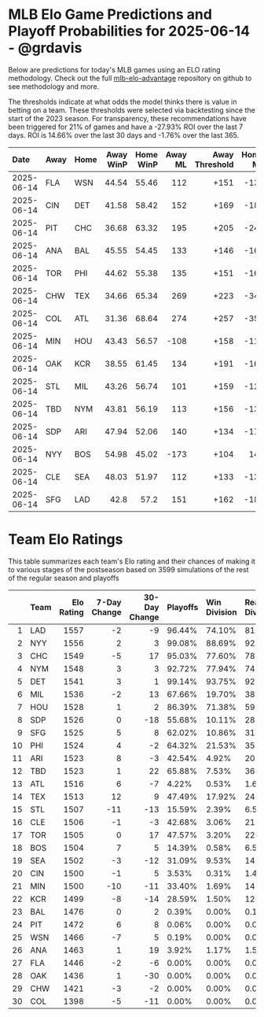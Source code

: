# MLB Elo Game Predictions and Playoff Probabilities for 2025-06-14 - @grdavis
Below are predictions for today's MLB games using an ELO rating methodology. Check out the full [mlb-elo-advantage](https://github.com/grdavis/mlb-elo-advantage) repository on github to see methodology and more.

The thresholds indicate at what odds the model thinks there is value in betting on a team. These thresholds were selected via backtesting since the start of the 2023 season. For transparency, these recommendations have been triggered for 21% of games and have a -27.93% ROI over the last 7 days. ROI is 14.66% over the last 30 days and -1.76% over the last 365.

| Date       | Away   | Home   |   Away WinP |   Home WinP |   Away ML |   Away Threshold |   Home ML |   Home Threshold |
|:-----------|:-------|:-------|------------:|------------:|----------:|-----------------:|----------:|-----------------:|
| 2025-06-14 | FLA    | WSN    |       44.54 |       55.46 |       112 |             +151 |      -137 |             +102 |
| 2025-06-14 | CIN    | DET    |       41.58 |       58.42 |       152 |             +169 |      -187 |             -109 |
| 2025-06-14 | PIT    | CHC    |       36.68 |       63.32 |       195 |             +205 |      -244 |             -130 |
| 2025-06-14 | ANA    | BAL    |       45.55 |       54.45 |       133 |             +146 |      -163 |             +106 |
| 2025-06-14 | TOR    | PHI    |       44.62 |       55.38 |       135 |             +151 |      -165 |             +102 |
| 2025-06-14 | CHW    | TEX    |       34.66 |       65.34 |       269 |             +223 |      -348 |             -140 |
| 2025-06-14 | COL    | ATL    |       31.36 |       68.64 |       274 |             +257 |      -355 |             -158 |
| 2025-06-14 | MIN    | HOU    |       43.43 |       56.57 |      -108 |             +158 |      -113 |             -102 |
| 2025-06-14 | OAK    | KCR    |       38.55 |       61.45 |       134 |             +191 |      -164 |             -122 |
| 2025-06-14 | STL    | MIL    |       43.26 |       56.74 |       101 |             +159 |      -123 |             -103 |
| 2025-06-14 | TBD    | NYM    |       43.81 |       56.19 |       113 |             +156 |      -137 |             -101 |
| 2025-06-14 | SDP    | ARI    |       47.94 |       52.06 |       140 |             +134 |      -172 |             +115 |
| 2025-06-14 | NYY    | BOS    |       54.98 |       45.02 |      -173 |             +104 |       141 |             +149 |
| 2025-06-14 | CLE    | SEA    |       48.03 |       51.97 |       112 |             +133 |      -137 |             +116 |
| 2025-06-14 | SFG    | LAD    |       42.8  |       57.2  |       151 |             +162 |      -186 |             -104 |

# Team Elo Ratings
This table summarizes each team's Elo rating and their chances of making it to various stages of the postseason based on 3599 simulations of the rest of the regular season and playoffs

|    | Team   |   Elo Rating |   7-Day Change |   30-Day Change | Playoffs   | Win Division   | Reach Div. Rd.   | Reach CS   | Reach WS   | Win WS   |
|---:|:-------|-------------:|---------------:|----------------:|:-----------|:---------------|:-----------------|:-----------|:-----------|:---------|
|  1 | LAD    |         1557 |             -2 |              -9 | 96.44%     | 74.10%         | 81.77%           | 48.49%     | 27.09%     | 16.09%   |
|  2 | NYY    |         1556 |              2 |               3 | 99.08%     | 88.69%         | 92.11%           | 59.32%     | 35.98%     | 19.59%   |
|  3 | CHC    |         1549 |             -5 |              17 | 95.03%     | 77.60%         | 78.66%           | 43.85%     | 23.15%     | 13.06%   |
|  4 | NYM    |         1548 |              3 |               3 | 92.72%     | 77.94%         | 74.60%           | 39.59%     | 21.01%     | 11.20%   |
|  5 | DET    |         1541 |              3 |               1 | 99.14%     | 93.75%         | 92.89%           | 56.15%     | 28.31%     | 13.61%   |
|  6 | MIL    |         1536 |             -2 |              13 | 67.66%     | 19.70%         | 38.82%           | 17.25%     | 8.09%      | 3.95%    |
|  7 | HOU    |         1528 |              1 |               2 | 86.39%     | 71.38%         | 59.27%           | 27.59%     | 12.34%     | 5.31%    |
|  8 | SDP    |         1526 |              0 |             -18 | 55.68%     | 10.11%         | 28.76%           | 11.64%     | 5.28%      | 2.45%    |
|  9 | SFG    |         1525 |              5 |               8 | 62.02%     | 10.86%         | 31.45%           | 12.67%     | 5.17%      | 2.22%    |
| 10 | PHI    |         1524 |              4 |              -2 | 64.32%     | 21.53%         | 35.34%           | 14.67%     | 6.25%      | 2.75%    |
| 11 | ARI    |         1523 |              8 |              -3 | 42.54%     | 4.92%          | 20.81%           | 8.03%      | 2.61%      | 1.11%    |
| 12 | TBD    |         1523 |              1 |              22 | 65.88%     | 7.53%          | 36.73%           | 15.12%     | 6.78%      | 2.45%    |
| 13 | ATL    |         1516 |              6 |              -7 | 4.22%      | 0.53%          | 1.69%            | 0.81%      | 0.36%      | 0.25%    |
| 14 | TEX    |         1513 |             12 |               9 | 47.49%     | 17.92%         | 24.78%           | 9.28%      | 3.58%      | 1.31%    |
| 15 | STL    |         1507 |            -11 |             -13 | 15.59%     | 2.39%          | 6.53%            | 2.42%      | 0.78%      | 0.33%    |
| 16 | CLE    |         1506 |             -1 |              -3 | 42.68%     | 3.06%          | 21.26%           | 7.17%      | 3.06%      | 1.22%    |
| 17 | TOR    |         1505 |              0 |              17 | 47.57%     | 3.20%          | 22.76%           | 8.06%      | 3.31%      | 1.28%    |
| 18 | BOS    |         1504 |              7 |               5 | 14.39%     | 0.58%          | 6.50%            | 2.28%      | 1.11%      | 0.42%    |
| 19 | SEA    |         1502 |             -3 |             -12 | 31.09%     | 9.53%          | 14.67%           | 5.08%      | 1.97%      | 0.42%    |
| 20 | CIN    |         1500 |             -1 |               5 | 3.53%      | 0.31%          | 1.47%            | 0.56%      | 0.19%      | 0.06%    |
| 21 | MIN    |         1500 |            -10 |             -11 | 33.40%     | 1.69%          | 14.70%           | 4.95%      | 1.69%      | 0.36%    |
| 22 | KCR    |         1499 |             -8 |             -14 | 28.59%     | 1.50%          | 12.70%           | 4.61%      | 1.78%      | 0.58%    |
| 23 | BAL    |         1476 |              0 |               2 | 0.39%      | 0.00%          | 0.14%            | 0.03%      | 0.00%      | 0.00%    |
| 24 | PIT    |         1472 |              6 |               8 | 0.06%      | 0.00%          | 0.00%            | 0.00%      | 0.00%      | 0.00%    |
| 25 | WSN    |         1466 |             -7 |               5 | 0.19%      | 0.00%          | 0.08%            | 0.03%      | 0.03%      | 0.00%    |
| 26 | ANA    |         1463 |              1 |              19 | 3.92%      | 1.17%          | 1.50%            | 0.36%      | 0.08%      | 0.00%    |
| 27 | FLA    |         1446 |             -2 |              -6 | 0.00%      | 0.00%          | 0.00%            | 0.00%      | 0.00%      | 0.00%    |
| 28 | OAK    |         1436 |              1 |             -30 | 0.00%      | 0.00%          | 0.00%            | 0.00%      | 0.00%      | 0.00%    |
| 29 | CHW    |         1421 |             -3 |              -2 | 0.00%      | 0.00%          | 0.00%            | 0.00%      | 0.00%      | 0.00%    |
| 30 | COL    |         1398 |             -5 |             -11 | 0.00%      | 0.00%          | 0.00%            | 0.00%      | 0.00%      | 0.00%    |